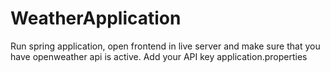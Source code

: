 # WeatherApplication
Run spring application, open frontend in live server and make sure that you have openweather api is active.
Add your API key application.properties
